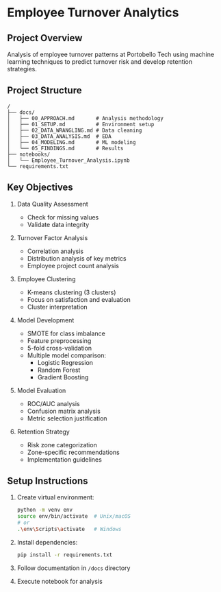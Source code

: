 # Employee Turnover Analytics

## Project Overview
Analysis of employee turnover patterns at Portobello Tech using machine learning techniques to predict turnover risk and develop retention strategies.

## Project Structure
```
/
├── docs/
│   ├── 00_APPROACH.md       # Analysis methodology
│   ├── 01_SETUP.md          # Environment setup
│   ├── 02_DATA_WRANGLING.md # Data cleaning
│   ├── 03_DATA_ANALYSIS.md  # EDA
│   ├── 04_MODELING.md       # ML modeling
│   └── 05_FINDINGS.md       # Results
├── notebooks/
│   └── Employee_Turnover_Analysis.ipynb
└── requirements.txt
```

## Key Objectives
1. Data Quality Assessment
   - Check for missing values
   - Validate data integrity

2. Turnover Factor Analysis
   - Correlation analysis
   - Distribution analysis of key metrics
   - Employee project count analysis

3. Employee Clustering
   - K-means clustering (3 clusters)
   - Focus on satisfaction and evaluation
   - Cluster interpretation

4. Model Development
   - SMOTE for class imbalance
   - Feature preprocessing
   - 5-fold cross-validation
   - Multiple model comparison:
     * Logistic Regression
     * Random Forest
     * Gradient Boosting

5. Model Evaluation
   - ROC/AUC analysis
   - Confusion matrix analysis
   - Metric selection justification

6. Retention Strategy
   - Risk zone categorization
   - Zone-specific recommendations
   - Implementation guidelines

## Setup Instructions
1. Create virtual environment:
   ```bash
   python -m venv env
   source env/bin/activate  # Unix/macOS
   # or
   .\env\Scripts\activate   # Windows
   ```

2. Install dependencies:
   ```bash
   pip install -r requirements.txt
   ```

3. Follow documentation in `/docs` directory

4. Execute notebook for analysis
